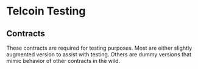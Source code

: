 # Telcoin Testing

## Contracts

These contracts are required for testing purposes. Most are either slightly augmented version to assist with testing. Others are dummy versions that mimic behavior of other contracts in the wild.
